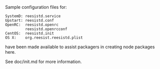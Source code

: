 Sample configuration files for:
```
SystemD: reesistd.service
Upstart: reesistd.conf
OpenRC:  reesistd.openrc
         reesistd.openrcconf
CentOS:  reesistd.init
OS X:    org.reesist.reesistd.plist
```
have been made available to assist packagers in creating node packages here.

See doc/init.md for more information.

